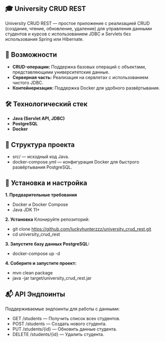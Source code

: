 ## 🎓 University CRUD REST
University CRUD REST — простое приложение с реализацией CRUD (создание, чтение, обновление, удаление) для управления данными студентов и курсов с использованием JDBC и Servlets без использования Spring или Hibernate.

## 🚀 Возможности
- **CRUD-операции:** Поддержка базовых операций с объектами, представляющими университетские данные.
- **Серверная часть:** Реализация на сервлетах с использованием чистого JDBC.
- **Контейнеризация:** Поддержка Docker для удобного развёртывания.
## 🛠 Технологический стек
- **Java (Servlet API, JDBC)**
- **PostgreSQL**
- **Docker**
## 📂 Структура проекта
- src/ — исходный код Java.
- docker-compose.yml — конфигурация Docker для быстрого развёртывания PostgreSQL.
## 🔧 Установка и настройка
**1.  Предварительные требования**
- Docker и Docker Compose
- Java JDK 11+

**2. Установка**
Клонируйте репозиторий:
- git clone https://github.com/luckyhunterzzz/university_crud_rest.git
- cd university_crud_rest

**3. Запустите базу данных PostgreSQL:**
- docker-compose up -d

**4. Соберите и запустите проект:**
- mvn clean package
- java -jar target/university_crud_rest.jar

## 📬 API Эндпоинты
Поддерживаемые эндпоинты для работы с данными:

- GET /students — Получить список всех студентов.
- POST /students — Создать нового студента.
- PUT /students/{id} — Обновить данные студента.
- DELETE /students/{id} — Удалить студента.

